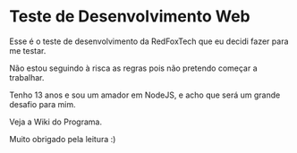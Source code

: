 # Teste de Desenvolvimento Web

Esse é o teste de desenvolvimento da RedFoxTech que eu decidi fazer para me testar.

Não estou seguindo à risca as regras pois não pretendo começar a trabalhar.

Tenho 13 anos e sou um amador em NodeJS, e acho que será um grande desafio para mim.

Veja a Wiki do Programa.

Muito obrigado pela leitura :)
